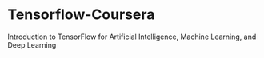 # Tensorflow-Coursera
Introduction to TensorFlow for Artificial Intelligence, Machine Learning, and Deep Learning
